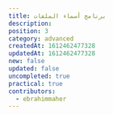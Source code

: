 ```yaml
---
title: برنامج أسماء الملفات
description: 
position: 3
category: advanced
createdAt: 1612462477328
updatedAt: 1612462477328
new: false
updated: false
uncompleted: true
practical: true
contributors:
  - ebrahimmaher
---
```

